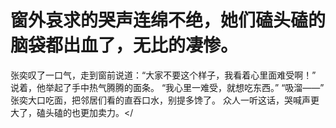 # 窗外哀求的哭声连绵不绝，她们磕头磕的脑袋都出血了，无比的凄惨。
张奕叹了一口气，走到窗前说道：“大家不要这个样子，我看着心里面难受啊！”
说着，他举起了手中热气腾腾的面条。
“我心里一难受，就想吃东西。”
“吸溜——”
张奕大口吃面，把邻居们看的直吞口水，别提多馋了。
众人一听这话，哭喊声更大了，磕头磕的也更加卖力。</

